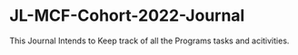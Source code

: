 # JL-MCF-Cohort-2022-Journal
This Journal Intends to Keep track of all the Programs tasks and acitivities.
